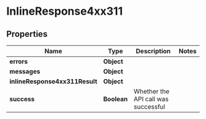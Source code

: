 # InlineResponse4xx311

## Properties
Name | Type | Description | Notes
------------ | ------------- | ------------- | -------------
**errors** | **Object** |  | 
**messages** | **Object** |  | 
**inlineResponse4xx311Result** | **Object** |  | 
**success** | **Boolean** | Whether the API call was successful | 
